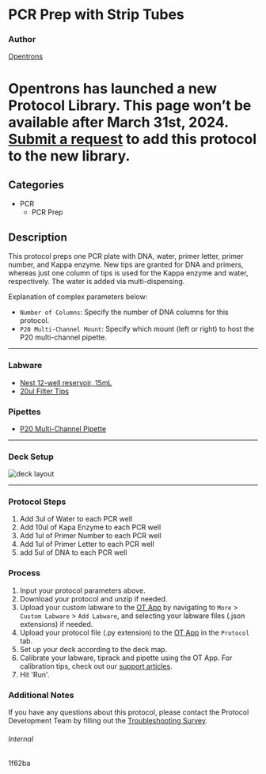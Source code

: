 # PCR Prep with Strip Tubes

### Author
[Opentrons](https://opentrons.com/)



# Opentrons has launched a new Protocol Library. This page won’t be available after March 31st, 2024. [Submit a request](https://docs.google.com/forms/d/e/1FAIpQLSdYYp9QCKow4nn0KlCVsMS3HX0eJ0N9O7-erajKvcpT0lWbSg/viewform) to add this protocol to the new library.

## Categories
* PCR
	* PCR Prep

## Description
This protocol preps one PCR plate with DNA, water, primer letter, primer number, and Kappa enzyme. New tips are granted for DNA and primers, whereas just one column of tips is used for the Kappa enzyme and water, respectively. The water is added via multi-dispensing.


Explanation of complex parameters below:
* `Number of Columns`: Specify the number of DNA columns for this protocol.
* `P20 Multi-Channel Mount`: Specify which mount (left or right) to host the P20 multi-channel pipette.

---

### Labware
* [Nest 12-well reservoir, 15mL](https://shop.opentrons.com/nest-12-well-reservoirs-15-ml/)
* [20ul Filter Tips](https://shop.opentrons.com/opentrons-20ul-filter-tips/)
### Pipettes
* [P20 Multi-Channel Pipette](https://shop.opentrons.com/8-channel-electronic-pipette/)


---

### Deck Setup
![deck layout]()


---

### Protocol Steps
1. Add 3ul of Water to each PCR well
2. Add 10ul of Kapa Enzyme to each PCR well
3. Add 1ul of Primer Number to each PCR well
4. Add 1ul of Primer Letter to each PCR well
5. add 5ul of DNA to each PCR well

### Process
1. Input your protocol parameters above.
2. Download your protocol and unzip if needed.
3. Upload your custom labware to the [OT App](https://opentrons.com/ot-app) by navigating to `More` > `Custom Labware` > `Add Labware`, and selecting your labware files (.json extensions) if needed.
4. Upload your protocol file (.py extension) to the [OT App](https://opentrons.com/ot-app) in the `Protocol` tab.
5. Set up your deck according to the deck map.
6. Calibrate your labware, tiprack and pipette using the OT App. For calibration tips, check out our [support articles](https://support.opentrons.com/en/collections/1559720-guide-for-getting-started-with-the-ot-2).
7. Hit 'Run'.

### Additional Notes
If you have any questions about this protocol, please contact the Protocol Development Team by filling out the [Troubleshooting Survey](https://protocol-troubleshooting.paperform.co/).

###### Internal
1f62ba
